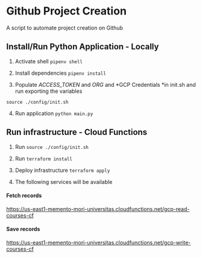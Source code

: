 # Github Project Creation

A script to automate project creation on Github

## Install/Run Python Application - Locally

1. Activate shell `pipenv shell`

2. Install dependencies `pipenv install`

3. Populate *ACCESS_TOKEN* and *ORG* and *GCP Credentials *in init.sh and run exporting the variables

  `source ./config/init.sh`

4. Run application `python main.py`

## Run infrastructure - Cloud Functions

1. Run `source ./config/init.sh`

2. Run `terraform install`

3. Deploy infrastructure `terraform apply`

4. The following services will be available

#### Fetch records

https://us-east1-memento-mori-universitas.cloudfunctions.net/gcp-read-courses-cf

#### Save records

https://us-east1-memento-mori-universitas.cloudfunctions.net/gcp-write-courses-cf
